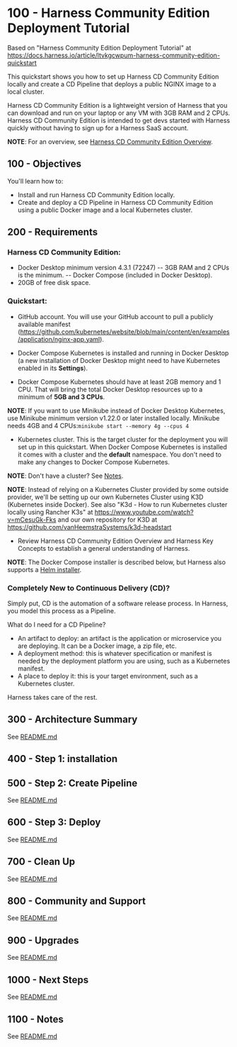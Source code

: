 # 100 - Harness Community Edition Deployment Tutorial

Based on "Harness Community Edition Deployment Tutorial" at https://docs.harness.io/article/ltvkgcwpum-harness-community-edition-quickstart

This quickstart shows you how to set up Harness CD Community Edition locally and create a CD Pipeline that deploys a public NGINX image to a local cluster.

Harness CD Community Edition is a lightweight version of Harness that you can download and run on your laptop or any VM with 3GB RAM and 2 CPUs. Harness CD Community Edition is intended to get devs started with Harness quickly without having to sign up for a Harness SaaS account.

**NOTE**: For an overview, see [Harness CD Community Edition Overview](https://docs.harness.io/article/yhyyq0v0y4-harness-community-edition-overview).

## 100 - Objectives

You'll learn how to:

- Install and run Harness CD Community Edition locally.
- Create and deploy a CD Pipeline in Harness CD Community Edition using a public Docker image and a local Kubernetes cluster.

## 200 - Requirements

### Harness CD Community Edition:
- Docker Desktop minimum version 4.3.1 (72247)
-- 3GB RAM and 2 CPUs is the minimum.
-- Docker Compose (included in Docker Desktop).
- 20GB of free disk space.

### Quickstart:
- GitHub account. You will use your GitHub account to pull a publicly available manifest (https://github.com/kubernetes/website/blob/main/content/en/examples/application/nginx-app.yaml).
 
- Docker Compose Kubernetes is installed and running in Docker Desktop (a new installation of Docker Desktop might need to have Kubernetes enabled in its **Settings**).
 
- Docker Compose Kubernetes should have at least 2GB memory and 1 CPU. That will bring the total Docker Desktop resources up to a minimum of **5GB and 3 CPUs**.

**NOTE**: If you want to use Minikube instead of Docker Desktop Kubernetes, use Minikube minimum version v1.22.0 or later installed locally. Minikube needs 4GB and 4 CPUs:```minikube start --memory 4g --cpus 4```

- Kubernetes cluster. This is the target cluster for the deployment you will set up in this quickstart. When Docker Compose Kubernetes is installed it comes with a cluster and the **default** namespace. You don't need to make any changes to Docker Compose Kubernetes.
 
**NOTE**: Don't have a cluster? See [Notes](https://docs.harness.io/article/ltvkgcwpum-harness-community-edition-quickstart#notes).

**NOTE**: Instead of relying on a Kubernetes Cluster provided by some outside provider, we'll be setting up our own Kubernetes Cluster using K3D (Kubernetes inside Docker). See also "K3d - How to run Kubernetes cluster locally using Rancher K3s" at https://www.youtube.com/watch?v=mCesuGk-Fks and our own repository for K3D at https://github.com/vanHeemstraSystems/k3d-headstart

- Review Harness CD Community Edition Overview and Harness Key Concepts to establish a general understanding of Harness.
 
**NOTE**: The Docker Compose installer is described below, but Harness also supports a [Helm installer](https://github.com/harness/harness-cd-community/blob/main/helm/README.md).

### Completely New to Continuous Delivery (CD)?

Simply put, CD is the automation of a software release process. In Harness, you model this process as a Pipeline.

What do I need for a CD Pipeline?

- An artifact to deploy: an artifact is the application or microservice you are deploying. It can be a Docker image, a zip file, etc.
- A deployment method: this is whatever specification or manifest is needed by the deployment platform you are using, such as a Kubernetes manifest.
- A place to deploy it: this is your target environment, such as a Kubernetes cluster.
 
Harness takes care of the rest.

## 300 - Architecture Summary

See [README.md](./300/README.md)

## 400 - Step 1: installation

## 500 - Step 2: Create Pipeline

See [README.md](./500/README.md)

## 600 - Step 3: Deploy

See [README.md](./600/README.md)

## 700 - Clean Up

See [README.md](./700/README.md)

## 800 - Community and Support

See [README.md](./800/README.md)

## 900 - Upgrades

See [README.md](./900/README.md)

## 1000 - Next Steps

See [README.md](./1000/README.md)

## 1100 - Notes

See [README.md](./1100/README.md)
